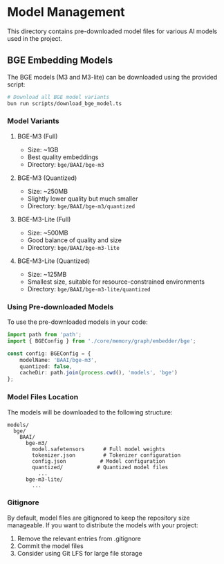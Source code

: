 # Model Management

This directory contains pre-downloaded model files for various AI models used in the project.

## BGE Embedding Models

The BGE models (M3 and M3-lite) can be downloaded using the provided script:

```bash
# Download all BGE model variants
bun run scripts/download_bge_model.ts
```

### Model Variants

1. BGE-M3 (Full)
   - Size: ~1GB
   - Best quality embeddings
   - Directory: `bge/BAAI/bge-m3`

2. BGE-M3 (Quantized)
   - Size: ~250MB
   - Slightly lower quality but much smaller
   - Directory: `bge/BAAI/bge-m3/quantized`

3. BGE-M3-Lite (Full)
   - Size: ~500MB
   - Good balance of quality and size
   - Directory: `bge/BAAI/bge-m3-lite`

4. BGE-M3-Lite (Quantized)
   - Size: ~125MB
   - Smallest size, suitable for resource-constrained environments
   - Directory: `bge/BAAI/bge-m3-lite/quantized`

### Using Pre-downloaded Models

To use the pre-downloaded models in your code:

```typescript
import path from 'path';
import { BGEConfig } from './core/memory/graph/embedder/bge';

const config: BGEConfig = {
    modelName: 'BAAI/bge-m3',
    quantized: false,
    cacheDir: path.join(process.cwd(), 'models', 'bge')
};
```

### Model Files Location

The models will be downloaded to the following structure:
```
models/
  bge/
    BAAI/
      bge-m3/
        model.safetensors      # Full model weights
        tokenizer.json         # Tokenizer configuration
        config.json           # Model configuration
        quantized/           # Quantized model files
          ...
      bge-m3-lite/
        ...
```

### Gitignore

By default, model files are gitignored to keep the repository size manageable. If you want to distribute the models with your project:

1. Remove the relevant entries from .gitignore
2. Commit the model files
3. Consider using Git LFS for large file storage
